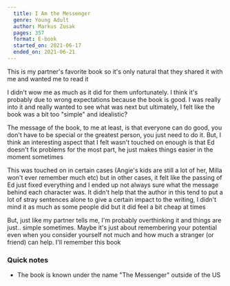 ```yaml
---
  title: I Am the Messenger
  genre: Young Adult
  author: Markus Zusak
  pages: 357
  format: E-book
  started_on: 2021-06-17
  ended_on: 2021-06-21
---
```


This is my partner's favorite book so it's only natural that they shared it with me and wanted me to read it

I didn't wow me as much as it did for them unfortunately. I think it's probably due to wrong expectations because the book is good. I was really into it and really wanted to see what was next but ultimately, I felt like the book was a bit too "simple" and idealistic?

The message of the book, to me at least, is that everyone can do good, you don't have to be special or the greatest person, you just need to do it. But, I think an interesting aspect that I felt wasn't touched on enough is that Ed doesn't fix problems for the most part, he just makes things easier in the moment sometimes

This was touched on in certain cases (Angie's kids are still a lot of her, Milla won't ever remember much etc) but in other cases, it felt like the passing of Ed just fixed everything and I ended up not always sure what the message behind each character was. It didn't help that the author in this tend to put a lot of stray sentences alone to give a certain impact to the writing, I didn't mind it as much as some people did but it did feel a bit cheap at times

But, just like my partner tells me, I'm probably overthinking it and things are just.. simple sometimes. Maybe it's just about remembering your potential even when you consider yourself not much and how much a stranger (or friend) can help. I'll remember this book

### Quick notes

- The book is known under the name "The Messenger" outside of the US
